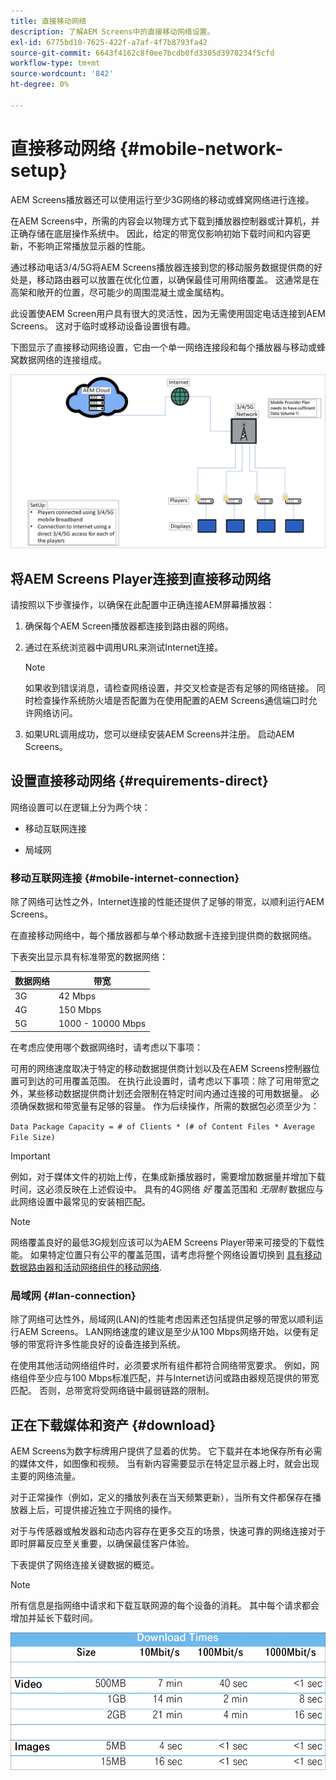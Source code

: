 ```yaml
---
title: 直接移动网络
description: 了解AEM Screens中的直接移动网络设置。
exl-id: 6775bd10-7625-422f-a7af-4f7b8793fa42
source-git-commit: 6643f4162c8f0ee7bcdb0fd3305d3978234f5cfd
workflow-type: tm+mt
source-wordcount: '842'
ht-degree: 0%

---
```


# 直接移动网络 {#mobile-network-setup}

AEM Screens播放器还可以使用运行至少3G网络的移动或蜂窝网络进行连接。

在AEM Screens中，所需的内容会以物理方式下载到播放器控制器或计算机，并正确存储在底层操作系统中。 因此，给定的带宽仅影响初始下载时间和内容更新，不影响正常播放显示器的性能。

通过移动电话3/4/5G将AEM Screens播放器连接到您的移动服务数据提供商的好处是，移动路由器可以放置在优化位置，以确保最佳可用网络覆盖。 这通常是在高架和敞开的位置，尽可能少的周围混凝土或金属结构。

此设置使AEM Screen用户具有很大的灵活性，因为无需使用固定电话连接到AEM Screens。 这对于临时或移动设备设置很有趣。

下图显示了直接移动网络设置，它由一个单一网络连接段和每个播放器与移动或蜂窝数据网络的连接组成。

![](/help/using/assets/direct-mobile-1.png)

## 将AEM Screens Player连接到直接移动网络

请按照以下步骤操作，以确保在此配置中正确连接AEM屏幕播放器：

1. 确保每个AEM Screen播放器都连接到路由器的网络。

1. 通过在系统浏览器中调用URL来测试Internet连接。

   >[!NOTE]
   >如果收到错误消息，请检查网络设置，并交叉检查是否有足够的网络链接。 同时检查操作系统防火墙是否配置为在使用配置的AEM Screens通信端口时允许网络访问。

1. 如果URL调用成功，您可以继续安装AEM Screens并注册。 启动AEM Screens。

## 设置直接移动网络 {#requirements-direct}

网络设置可以在逻辑上分为两个块：

* 移动互联网连接

* 局域网

### 移动互联网连接 {#mobile-internet-connection}

除了网络可达性之外，Internet连接的性能还提供了足够的带宽，以顺利运行AEM Screens。

在直接移动网络中，每个播放器都与单个移动数据卡连接到提供商的数据网络。

下表突出显示具有标准带宽的数据网络：

| 数据网络 | 带宽 |
|--- |--- |
| 3G | 42 Mbps |
| 4G | 150 Mbps |
| 5G | 1000 - 10000 Mbps |

在考虑应使用哪个数据网络时，请考虑以下事项：

可用的网络速度取决于特定的移动数据提供商计划以及在AEM Screens控制器位置可到达的可用覆盖范围。
在执行此设置时，请考虑以下事项：除了可用带宽之外，某些移动数据提供商计划还会限制在特定时间内通过连接的可用数据量。 必须确保数据和带宽量有足够的容量。
作为后续操作，所需的数据包必须至少为：

`Data Package Capacity = # of Clients * (# of Content Files * Average File Size)`


>[!IMPORTANT]
>例如，对于媒体文件的初始上传，在集成新播放器时，需要增加数据量并增加下载时间，这必须反映在上述假设中。 具有的4G网络 *好* 覆盖范围和 *无限制* 数据应与此网络设置中最常见的安装相匹配。

>[!NOTE]
>网络覆盖良好的最低3G规划应该可以为AEM Screens Player带来可接受的下载性能。 如果特定位置只有公平的覆盖范围，请考虑将整个网络设置切换到 [具有移动数据路由器和活动网络组件的移动网络](/help/using/mobile-network-router.md).


### 局域网 {#lan-connection}

除了网络可达性外，局域网(LAN)的性能考虑因素还包括提供足够的带宽以顺利运行AEM Screens。 LAN网络速度的建议是至少从100 Mbps网络开始，以便有足够的带宽将许多性能良好的设备连接到系统。

在使用其他活动网络组件时，必须要求所有组件都符合网络带宽要求。 例如，网络组件至少应与100 Mbps标准匹配，并与Internet访问或路由器规范提供的带宽匹配。 否则，总带宽将受网络链中最弱链路的限制。

## 正在下载媒体和资产 {#download}

AEM Screens为数字标牌用户提供了显着的优势。 它下载并在本地保存所有必需的媒体文件，如图像和视频。 当有新内容需要显示在特定显示器上时，就会出现主要的网络流量。

对于正常操作（例如，定义的播放列表在当天频繁更新），当所有文件都保存在播放器上后，可提供接近独立于网络的操作。

对于与传感器或触发器和动态内容存在更多交互的场景，快速可靠的网络连接对于即时屏幕反应至关重要，以确保最佳客户体验。

下表提供了网络连接关键数据的概览。

>[!NOTE]
>
>所有信息是指网络中请求和下载互联网源的每个设备的消耗。 其中每个请求都会增加并延长下载时间。

![](/help/using/assets/download-times-mobile.png)
